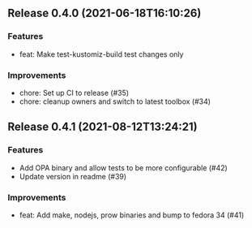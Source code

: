
## Release 0.4.0 (2021-06-18T16:10:26)
### Features
* feat: Make test-kustomiz-build test changes only
### Improvements
* chore: Set up CI to release (#35)
* chore: cleanup owners and switch to latest toolbox (#34)

## Release 0.4.1 (2021-08-12T13:24:21)
### Features
* Add OPA binary and allow tests to be more configurable (#42)
* Update version in readme (#39)
### Improvements
* feat: Add make, nodejs, prow binaries and bump to fedora 34 (#41)
